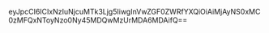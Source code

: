 eyJpcCI6ICIxNzIuNjcuMTk3Ljg5IiwgInVwZGF0ZWRfYXQiOiAiMjAyNS0xMC0zMFQxNToyNzo0Ny45MDQwMzUrMDA6MDAifQ==